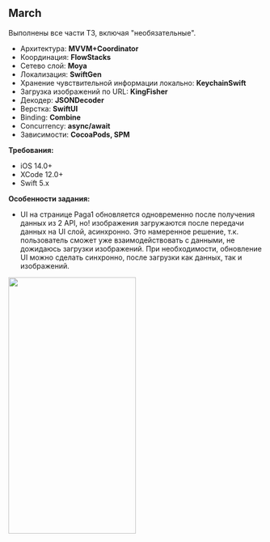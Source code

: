 ## March
Выполнены все части ТЗ, включая "необязательные".

 - Архитектура: **MVVM+Coordinator**
 - Координация: **FlowStacks**
 - Сетево слой: **Moya**
 - Локализация: **SwiftGen**
 - Хранение чувствительной информации локально: **KeychainSwift**
 - Загрузка изображений по URL: **KingFisher**
 - Декодер: **JSONDecoder**
 - Верстка: **SwiftUI**
 - Binding: **Combine**
 - Concurrency: **async/await**
 - Зависимости: **CocoaPods, SPM**
 
**Требования:**
 - iOS 14.0+
 - XCode 12.0+
 - Swift 5.x

 **Особенности задания:**
 -  UI на странице Paga1 обновляется одновременно после получения данных из 2 API, но! изображения загружаются после передачи данных на UI слой, асинхронно. Это намеренное решение, т.к. пользователь сможет уже взаимодействовать с данными, не дожидаюсь загрузки изображений. При необходимости, обновление UI можно сделать синхронно, после загрузки как данных, так и изображений.

<img src="https://github.com/AntonZyabkin/March/blob/main/media/March.gif" width="252" height="507" />
